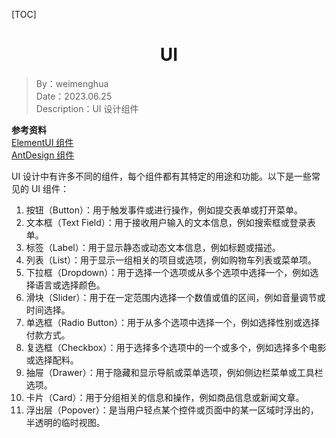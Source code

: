 [TOC]

<h1 align="center">UI</h1>

> By：weimenghua  
> Date：2023.06.25  
> Description：UI 设计组件

**参考资料**  
[ElementUI 组件](https://element.eleme.cn/#/zh-CN/)  
[AntDesign 组件](https://ant.design/components/overview-cn/)



UI 设计中有许多不同的组件，每个组件都有其特定的用途和功能。以下是一些常见的 UI 组件：

1. 按钮（Button）：用于触发事件或进行操作，例如提交表单或打开菜单。
2. 文本框（Text Field）：用于接收用户输入的文本信息，例如搜索框或登录表单。
3. 标签（Label）：用于显示静态或动态文本信息，例如标题或描述。
4. 列表（List）：用于显示一组相关的项目或选项，例如购物车列表或菜单项。
5. 下拉框（Dropdown）：用于选择一个选项或从多个选项中选择一个，例如选择语言或选择颜色。
6. 滑块（Slider）：用于在一定范围内选择一个数值或值的区间，例如音量调节或时间选择。
7. 单选框（Radio Button）：用于从多个选项中选择一个，例如选择性别或选择付款方式。
8. 复选框（Checkbox）：用于选择多个选项中的一个或多个，例如选择多个电影或选择配料。
9. 抽屉（Drawer）：用于隐藏和显示导航或菜单选项，例如侧边栏菜单或工具栏选项。
10. 卡片（Card）：用于分组相关的信息和操作，例如商品信息或新闻文章。
11. 浮出层（Popover）：是当用户轻点某个控件或页面中的某一区域时浮出的，半透明的临时视图。
